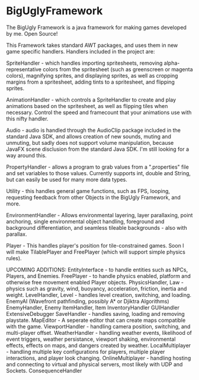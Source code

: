 # BigUglyFramework
The BigUgly Framework is a java framework for making games developed by me. Open Source!

This Framework takes standard AWT packages, and uses them in new game specific handlers.
Handlers included in the project are:

SpriteHandler - which handles importing spritesheets, 
    removing alpha-representative colors from the spritesheet (such as greenscreen or magenta colors),
    magnifying sprites, and displaying sprites, as well as cropping margins from a spritesheet, 
    adding tints to a spritesheet, and flipping sprites.
    
AnimationHandler - which controls a SpriteHandler to create and play animations based on the spritesheet, as well
    as flipping tiles when necessary. Control the speed and framecount that your animations use with this nifty handler.
    
Audio - audio is handled through the AudioClip package included in the standard Java SDK, and allows creation of new
    sounds, muting and unmuting, but sadly does not support volume manipulation, because JavaFX scene disclusion from
    the standard Java SDK. I'm still looking for a way around this.
    
PropertyHandler - allows a program to grab values from a ".properties" file and set variables to those values. Currently
    supports int, double and String, but can easily be used for many more data types.

Utility - this handles general game functions, such as FPS, looping, requesting feedback from other 
    Objects in the BigUgly Framework, and more.
    
EnvironmentHandler - Allows environmental layering, layer parallaxing, point anchoring, single environmental object
    handling, foreground and background differentiation, and seamless tileable backgrounds - also with parallax.
    
Player - This handles player's position for tile-constrained games. Soon I will make TilablePlayer and FreePlayer 
    (which will support simple physics rules).
    
UPCOMING ADDITIONS:
EntityInterface - to handle entities such as NPCs, Players, and Enemies.
FreePlayer - to handle physics enabled, platform and otherwise free movement enabled Player objects.
PhysicsHandler, Law - physics such as gravity, wind, buoyancy, acceleration, friction, inertia and weight.
LevelHandler, Level - handles level creation, switching, and loading.
EnemyAI (Wavefront pathfinding, possibly A* or Djiktra Algorithms)
EnemyHandler, Enemy
ItemHandler, Item
InventoryHandler
GUIHandler
ExtensiveDebugger
SaveHandler - handles saving, loading and removing playstate.
MapEditor - A seperate editor that can create maps compatible with the game.
ViewportHandler - handling camera position, switching, and multi-player offset.
WeatherHandler - handling weather events, likelihood of event triggers, weather persistance, viewport shaking,
    environmental effects, effects on maps, and dangers created by weather.
LocalMultiplayer - handling multiple key configurations for players, multiple player interactions, 
    and player look changing.
OnlineMultiplayer - handling hosting and connecting to virtual and physical servers, most likely with UDP and Sockets.
ConsequenceHandler
